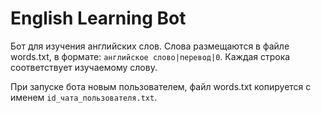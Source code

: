 # English Learning Bot
Бот для изучения английских слов. 
Слова размещаются в файле words.txt, в формате: `английское слово|перевод|0`.
Каждая строка соответствует изучаемому слову.

При запуске бота новым пользователем, файл words.txt копируется с именем `id_чата_пользователя.txt`.
